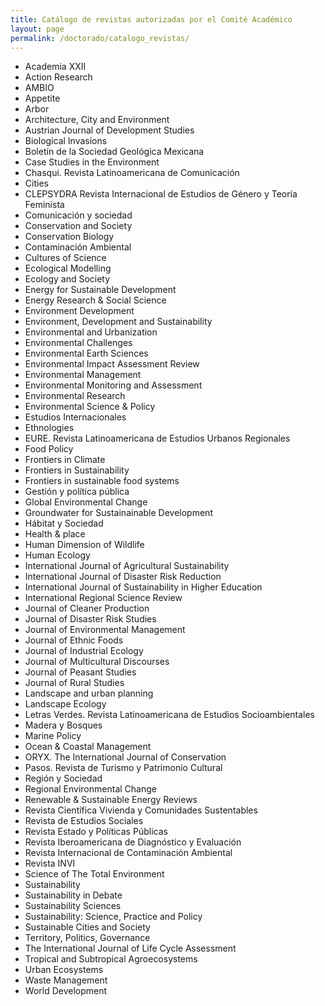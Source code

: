 ```yaml
---
title: Catálogo de revistas autorizadas por el Comité Académico
layout: page
permalink: /doctorado/catalogo_revistas/
---
```



 - Academia XXII
 - Action Research
 - AMBIO
 - Appetite
 - Arbor
 - Architecture, City and Environment
 - Austrian Journal of Development Studies
 - Biological Invasions
 - Boletín de la Sociedad Geológica Mexicana
 - Case Studies in the Environment 
 - Chasqui. Revista Latinoamericana de Comunicación 
 - Cities
 - CLEPSYDRA Revista Internacional de Estudios de Género y Teoría Feminista
 - Comunicación y sociedad
 - Conservation and Society
 - Conservation Biology
 - Contaminación Ambiental
 - Cultures of Science
 - Ecological Modelling  
 - Ecology and Society
 - Energy for Sustainable Development
 - Energy Research & Social Science
 - Environment Development
 - Environment, Development and Sustainability
 - Environmental and Urbanization
 - Environmental Challenges
 - Environmental Earth Sciences
 - Environmental Impact Assessment Review
 - Environmental Management
 - Environmental Monitoring and Assessment
 - Environmental Research
 - Environmental Science & Policy
 - Estudios Internacionales
 - Ethnologies
 - EURE. Revista Latinoamericana de Estudios Urbanos Regionales
 - Food Policy
 - Frontiers in Climate 
 - Frontiers in Sustainability
 - Frontiers in sustainable food systems
 - Gestión y política pública
 - Global Environmental Change
 - Groundwater for Sustainainable Development
 - Hábitat y Sociedad
 - Health & place
 - Human Dimension of Wildlife
 - Human Ecology
 - International Journal of Agricultural Sustainability
 - International Journal of Disaster Risk Reduction
 - International Journal of Sustainability in Higher Education
 - International Regional Science Review
 - Journal of Cleaner Production
 - Journal of Disaster Risk Studies
 - Journal of Environmental Management
 - Journal of Ethnic Foods
 - Journal of Industrial Ecology
 - Journal of Multicultural Discourses
 - Journal of Peasant Studies
 - Journal of Rural Studies
 - Landscape and urban planning
 - Landscape Ecology
 - Letras Verdes. Revista Latinoamericana de Estudios Socioambientales
 - Madera y Bosques
 - Marine Policy
 - Ocean & Coastal Management
 - ORYX. The International Journal of Conservation
 - Pasos. Revista de Turismo y Patrimonio Cultural
 - Región y Sociedad
 - Regional Environmental Change
 - Renewable & Sustainable Energy Reviews
 - Revista Científica Vivienda y Comunidades Sustentables
 - Revista de Estudios Sociales
 - Revista Estado y Políticas Públicas
 - Revista Iberoamericana de Diagnóstico y Evaluación
 - Revista Internacional de Contaminación Ambiental
 - Revista INVI
 - Science of The Total Environment
 - Sustainability
 - Sustainability in Debate
 - Sustainability Sciences
 - Sustainability: Science, Practice and Policy
 - Sustainable Cities and Society
 - Territory, Politics, Governance
 - The International Journal of Life Cycle Assessment
 - Tropical and Subtropical Agroecosystems
 - Urban Ecosystems
 - Waste Management
 - World Development
